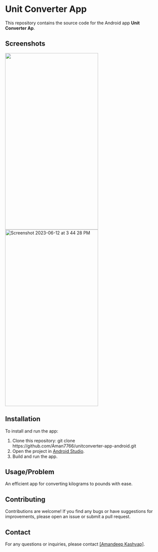 <h1>Unit Converter App</h1>
  <p>This repository contains the source code for the Android app <strong>Unit Converter Ap</strong>.
    </p>
    <h2>Screenshots</h2>
    <div class="screenshot">
  <img width="300" height="570" aalt="Screenshot 2023-06-12 at 3 44 51 PM" src="https://github.com/Aman7766/unitconverter-app-android/assets/51900622/4b42c8f9-49f0-4b4d-90b9-355e7931376d">
<img width="300" height="570" alt="Screenshot 2023-06-12 at 3 44 28 PM" src="https://github.com/Aman7766/unitconverter-app-android/assets/51900622/cc784fd8-2b80-4d69-b055-0db558b0ca20">
</div>
    <h2>Installation</h2> 
    <p>
        To install and run the app:
    </p>
    <ol>
        <li>Clone this repository: git clone https://github.com/Aman7766/unitconverter-app-android.git</code></li>
        <li>Open the project in <a href="https://developer.android.com/studio">Android Studio</a>.</li>
        <li>Build and run the app.</li>
    </ol>
   <h2>Usage/Problem</h2>
    <p>An efficient app for converting kilograms to pounds with ease.</p>
    <h2>Contributing</h2>
    <p>
        Contributions are welcome! If you find any bugs or have suggestions for improvements,
        please open an issue or submit a pull request.
    </p>
    <h2>Contact</h2>
    <p>
        For any questions or inquiries, please contact <a href="mailto:[amankumar283@gmail.com]">[Amandeep Kashyap]</a>.
    </p>


  

